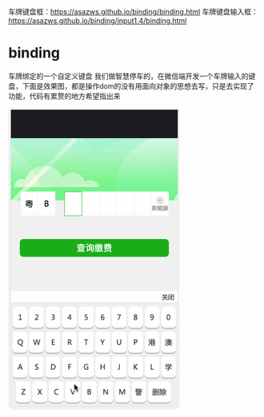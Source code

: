 车牌键盘框：https://asazws.github.io/binding/binding.html
车牌键盘输入框：https://asazws.github.io/binding/input1.4/binding.html

# binding
车牌绑定的一个自定义键盘
我们做智慧停车的，在微信端开发一个车牌输入的键盘，下面是效果图，都是操作dom的没有用面向对象的思想去写，只是去实现了功能，代码有累赘的地方希望指出来

![](https://github.com/AsaZws/binding/blob/master/images/binding.gif)
